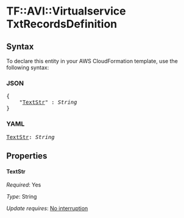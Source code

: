 # TF::AVI::Virtualservice TxtRecordsDefinition

## Syntax

To declare this entity in your AWS CloudFormation template, use the following syntax:

### JSON

<pre>
{
    "<a href="#textstr" title="TextStr">TextStr</a>" : <i>String</i>
}
</pre>

### YAML

<pre>
<a href="#textstr" title="TextStr">TextStr</a>: <i>String</i>
</pre>

## Properties

#### TextStr

_Required_: Yes

_Type_: String

_Update requires_: [No interruption](https://docs.aws.amazon.com/AWSCloudFormation/latest/UserGuide/using-cfn-updating-stacks-update-behaviors.html#update-no-interrupt)

